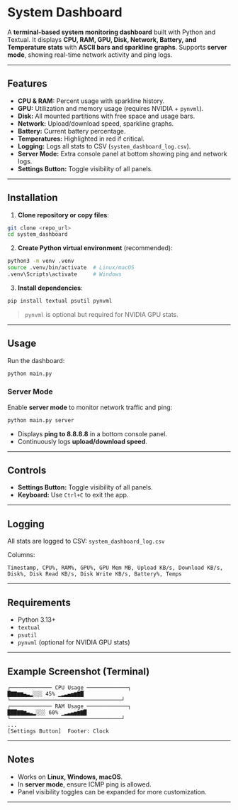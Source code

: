 # System Dashboard

A **terminal-based system monitoring dashboard** built with Python and Textual.
It displays **CPU, RAM, GPU, Disk, Network, Battery, and Temperature stats** with **ASCII bars and sparkline graphs**.
Supports **server mode**, showing real-time network activity and ping logs.

---

## Features

* **CPU & RAM:** Percent usage with sparkline history.
* **GPU:** Utilization and memory usage (requires NVIDIA + `pynvml`).
* **Disk:** All mounted partitions with free space and usage bars.
* **Network:** Upload/download speed, sparkline graphs.
* **Battery:** Current battery percentage.
* **Temperatures:** Highlighted in red if critical.
* **Logging:** Logs all stats to CSV (`system_dashboard_log.csv`).
* **Server Mode:** Extra console panel at bottom showing ping and network logs.
* **Settings Button:** Toggle visibility of all panels.

---

## Installation

1. **Clone repository or copy files**:

```bash
git clone <repo_url>
cd system_dashboard
```

2. **Create Python virtual environment** (recommended):

```bash
python3 -m venv .venv
source .venv/bin/activate  # Linux/macOS
.venv\Scripts\activate     # Windows
```

3. **Install dependencies**:

```bash
pip install textual psutil pynvml
```

> `pynvml` is optional but required for NVIDIA GPU stats.

---

## Usage

Run the dashboard:

```bash
python main.py
```

### Server Mode

Enable **server mode** to monitor network traffic and ping:

```bash
python main.py server
```

* Displays **ping to 8.8.8.8** in a bottom console panel.
* Continuously logs **upload/download speed**.

---

## Controls

* **Settings Button:** Toggle visibility of all panels.
* **Keyboard:** Use `Ctrl+C` to exit the app.

---

## Logging

All stats are logged to CSV: `system_dashboard_log.csv`

Columns:

```
Timestamp, CPU%, RAM%, GPU%, GPU Mem MB, Upload KB/s, Download KB/s, Disk%, Disk Read KB/s, Disk Write KB/s, Battery%, Temps
```

---

## Requirements

* Python 3.13+
* `textual`
* `psutil`
* `pynvml` (optional for NVIDIA GPU stats)

---

## Example Screenshot (Terminal)

```
┌───────────── CPU Usage ─────────────┐
█▇▇▆▆▄▃▂░░░ 45% ▁▂▃▄▅▆▇█
└───────────────────────────────────┘
┌───────────── RAM Usage ─────────────┐
███▇▇▆▄▃▂░░░ 60% ▁▂▃▄▅▆▇█
└───────────────────────────────────┘
...
[Settings Button]  Footer: Clock
```

---

## Notes

* Works on **Linux, Windows, macOS**.
* In **server mode**, ensure ICMP ping is allowed.
* Panel visibility toggles can be expanded for more customization.

---

